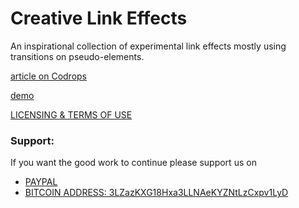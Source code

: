 
Creative Link Effects
=========
An inspirational collection of experimental link effects mostly using transitions on pseudo-elements.

[article on Codrops](http://tympanus.net/codrops/?p=16182)

[demo](http://tympanus.net/Development/CreativeLinkEffects/)

[LICENSING & TERMS OF USE](http://tympanus.net/codrops/licensing/)
### Support:

If you want the good work to continue please support us on

* [PAYPAL](https://www.paypal.me/ishandutta2007)
* [BITCOIN ADDRESS: 3LZazKXG18Hxa3LLNAeKYZNtLzCxpv1LyD](https://www.coinbase.com/join/5a8e4a045b02c403bc3a9c0c)
